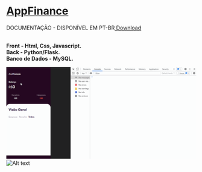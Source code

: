 <h1><a href="https://phlucasfr.pythonanywhere.com/appfinance">AppFinance</a></h1>
DOCUMENTAÇÃO - DISPONÍVEL EM PT-BR<a href="https://github.com/phlucasfr/api-py/blob/development/Documenta%C3%A7%C3%A3o/pt-br.docx?raw=true"> Download</a> <BR>
<br>

<strong>Front - Html, Css, Javascript.<br></strong>
<strong>Back - Python/Flask.<br></strong>
<strong>Banco de Dados - MySQL.<br></strong>

 ![Alt text](screen/1.gif?raw=true "Portfolio")
 ![Alt text](screen/2.gif?raw=true "API")




